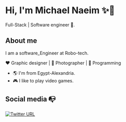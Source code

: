 # Hi, I'm Michael Naeim ✨👋

Full-Stack | Software engineer :robot:.

## About me 
I am a software_Engineer at Robo-tech.

:heart: Graphic designer | :black_heart: Photographer | :blue_heart: Programming

- :earth_americas: I'm from Egypt-Alexandria.
- :video_game: I like to play video games.


## Social media :mailbox_with_no_mail:

[![Twitter URL](https://img.shields.io/twitter/url?color=%230072b1&label=connect&logo=linkedin&logoColor=%230072b1&style=flat-square&url=https%3A%2F%2Fwww.linkedin.com%2Fin%2Falejandro-ramirez-ciceros%2F)](https://www.linkedin.com/in/michael-naeim-746870205/)
